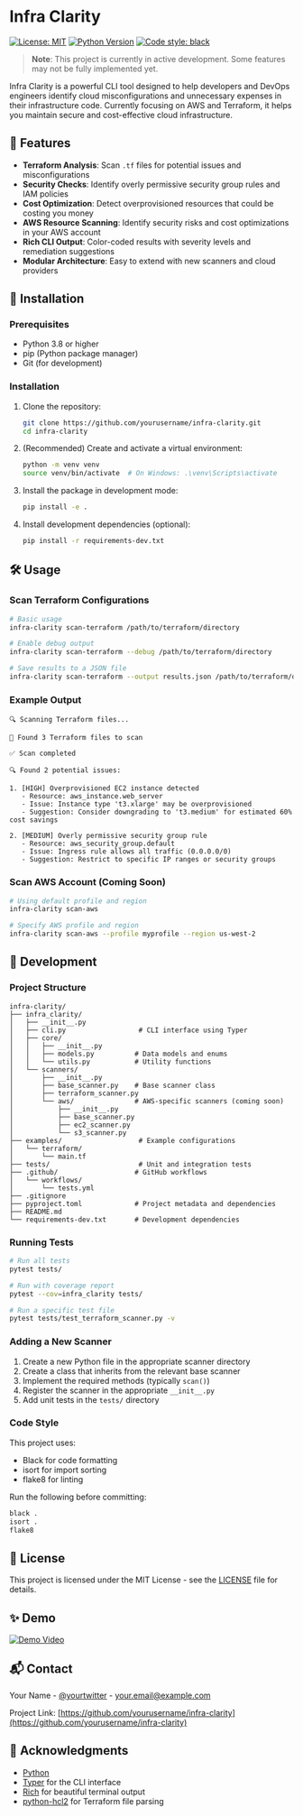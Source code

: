 # Infra Clarity

[![License: MIT](https://img.shields.io/badge/License-MIT-yellow.svg)](https://opensource.org/licenses/MIT)
[![Python Version](https://img.shields.io/badge/python-3.8+-blue.svg)](https://www.python.org/)
[![Code style: black](https://img.shields.io/badge/code%20style-black-000000.svg)](https://github.com/psf/black)

> **Note**: This project is currently in active development. Some features may not be fully implemented yet.

Infra Clarity is a powerful CLI tool designed to help developers and DevOps engineers identify cloud misconfigurations and unnecessary expenses in their infrastructure code. Currently focusing on AWS and Terraform, it helps you maintain secure and cost-effective cloud infrastructure.

## 🌟 Features

- **Terraform Analysis**: Scan `.tf` files for potential issues and misconfigurations
- **Security Checks**: Identify overly permissive security group rules and IAM policies
- **Cost Optimization**: Detect overprovisioned resources that could be costing you money
- **AWS Resource Scanning**: Identify security risks and cost optimizations in your AWS account
- **Rich CLI Output**: Color-coded results with severity levels and remediation suggestions
- **Modular Architecture**: Easy to extend with new scanners and cloud providers

## 🚀 Installation

### Prerequisites

- Python 3.8 or higher
- pip (Python package manager)
- Git (for development)

### Installation

1. Clone the repository:
   ```bash
   git clone https://github.com/yourusername/infra-clarity.git
   cd infra-clarity
   ```

2. (Recommended) Create and activate a virtual environment:
   ```bash
   python -m venv venv
   source venv/bin/activate  # On Windows: .\venv\Scripts\activate
   ```

3. Install the package in development mode:
   ```bash
   pip install -e .
   ```

4. Install development dependencies (optional):
   ```bash
   pip install -r requirements-dev.txt
   ```

## 🛠 Usage

### Scan Terraform Configurations

```bash
# Basic usage
infra-clarity scan-terraform /path/to/terraform/directory

# Enable debug output
infra-clarity scan-terraform --debug /path/to/terraform/directory

# Save results to a JSON file
infra-clarity scan-terraform --output results.json /path/to/terraform/directory
```

### Example Output

```
🔍 Scanning Terraform files...

📁 Found 3 Terraform files to scan

✅ Scan completed

🔍 Found 2 potential issues:

1. [HIGH] Overprovisioned EC2 instance detected
   - Resource: aws_instance.web_server
   - Issue: Instance type 't3.xlarge' may be overprovisioned
   - Suggestion: Consider downgrading to 't3.medium' for estimated 60% cost savings

2. [MEDIUM] Overly permissive security group rule
   - Resource: aws_security_group.default
   - Issue: Ingress rule allows all traffic (0.0.0.0/0)
   - Suggestion: Restrict to specific IP ranges or security groups
```

### Scan AWS Account (Coming Soon)

```bash
# Using default profile and region
infra-clarity scan-aws

# Specify AWS profile and region
infra-clarity scan-aws --profile myprofile --region us-west-2
```

## 🧪 Development

### Project Structure

```
infra-clarity/
├── infra_clarity/
│   ├── __init__.py
│   ├── cli.py                  # CLI interface using Typer
│   ├── core/
│   │   ├── __init__.py
│   │   ├── models.py          # Data models and enums
│   │   └── utils.py           # Utility functions
│   └── scanners/
│       ├── __init__.py
│       ├── base_scanner.py    # Base scanner class
│       ├── terraform_scanner.py
│       └── aws/               # AWS-specific scanners (coming soon)
│           ├── __init__.py
│           ├── base_scanner.py
│           ├── ec2_scanner.py
│           └── s3_scanner.py
├── examples/                   # Example configurations
│   └── terraform/
│       └── main.tf
├── tests/                      # Unit and integration tests
├── .github/                   # GitHub workflows
│   └── workflows/
│       └── tests.yml
├── .gitignore
├── pyproject.toml             # Project metadata and dependencies
├── README.md
└── requirements-dev.txt       # Development dependencies
```

### Running Tests

```bash
# Run all tests
pytest tests/

# Run with coverage report
pytest --cov=infra_clarity tests/

# Run a specific test file
pytest tests/test_terraform_scanner.py -v
```

### Adding a New Scanner

1. Create a new Python file in the appropriate scanner directory
2. Create a class that inherits from the relevant base scanner
3. Implement the required methods (typically `scan()`)
4. Register the scanner in the appropriate `__init__.py`
5. Add unit tests in the `tests/` directory

### Code Style

This project uses:
- Black for code formatting
- isort for import sorting
- flake8 for linting

Run the following before committing:
```bash
black .
isort .
flake8
```

## 📄 License

This project is licensed under the MIT License - see the [LICENSE](LICENSE) file for details.

## ✨ Demo

[![Demo Video](https://img.youtube.com/vi/YOUR_VIDEO_ID/0.jpg)](https://www.youtube.com/watch?v=YOUR_VIDEO_ID)

## 📬 Contact

Your Name - [@yourtwitter](https://twitter.com/yourtwitter) - your.email@example.com

Project Link: [https://github.com/yourusername/infra-clarity](https://github.com/yourusername/infra-clarity)

## 🙏 Acknowledgments

- [Python](https://www.python.org/)
- [Typer](https://typer.tiangolo.com/) for the CLI interface
- [Rich](https://github.com/Textualize/rich) for beautiful terminal output
- [python-hcl2](https://github.com/amplify-education/python-hcl2) for Terraform file parsing
